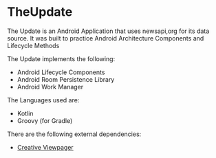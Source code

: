 # TheUpdate
The Update is an Android Application that uses newsapi,org for its data source. It was built to practice Android Architecture Components and Lifecycle Methods

The Update implements the following:
- Android Lifecycle Components
- Android Room Persistence Library
- Android Work Manager

The Languages used are:
- Kotlin
- Groovy (for Gradle)

There are the following external dependencies:
- [Creative Viewpager](https://github.com/tommybuonomo/creative-viewpager)

